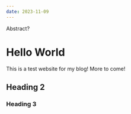 ```yaml
---
date: 2023-11-09
---
```

Abstract?
<!-- more -->
# Hello World
This is a test website for my blog! More to come!

## Heading 2


### Heading 3
